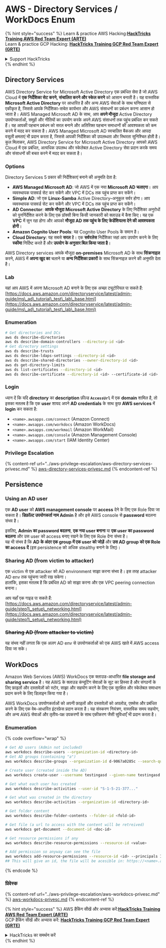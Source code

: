 # AWS - Directory Services / WorkDocs Enum

{% hint style="success" %}
Learn & practice AWS Hacking:<img src="../../../.gitbook/assets/image (1) (1).png" alt="" data-size="line">[**HackTricks Training AWS Red Team Expert (ARTE)**](https://training.hacktricks.xyz/courses/arte)<img src="../../../.gitbook/assets/image (1) (1).png" alt="" data-size="line">\
Learn & practice GCP Hacking: <img src="../../../.gitbook/assets/image (2).png" alt="" data-size="line">[**HackTricks Training GCP Red Team Expert (GRTE)**<img src="../../../.gitbook/assets/image (2).png" alt="" data-size="line">](https://training.hacktricks.xyz/courses/grte)

<details>

<summary>Support HackTricks</summary>

* Check the [**subscription plans**](https://github.com/sponsors/carlospolop)!
* **Join the** 💬 [**Discord group**](https://discord.gg/hRep4RUj7f) or the [**telegram group**](https://t.me/peass) or **follow** us on **Twitter** 🐦 [**@hacktricks\_live**](https://twitter.com/hacktricks\_live)**.**
* **Share hacking tricks by submitting PRs to the** [**HackTricks**](https://github.com/carlospolop/hacktricks) and [**HackTricks Cloud**](https://github.com/carlospolop/hacktricks-cloud) github repos.

</details>
{% endhint %}

## Directory Services

AWS Directory Service for Microsoft Active Directory एक प्रबंधित सेवा है जो AWS Cloud में **एक निर्देशिका सेट करने, संचालित करने और स्केल करने** को आसान बनाती है। यह वास्तविक **Microsoft Active Directory** पर आधारित है और अन्य AWS सेवाओं के साथ घनिष्ठता से एकीकृत है, जिससे आपके निर्देशिका-सचेत कार्यभार और AWS संसाधनों का प्रबंधन करना आसान हो जाता है। AWS Managed Microsoft AD के साथ, आप **अपने मौजूदा** Active Directory उपयोगकर्ताओं, समूहों और नीतियों का उपयोग करके अपने AWS संसाधनों तक पहुंच प्रबंधित कर सकते हैं। यह आपकी पहचान प्रबंधन को सरल बनाने और अतिरिक्त पहचान समाधानों की आवश्यकता को कम करने में मदद कर सकता है। AWS Managed Microsoft AD स्वचालित बैकअप और आपदा वसूली क्षमताएं भी प्रदान करता है, जिससे आपकी निर्देशिका की उपलब्धता और स्थिरता सुनिश्चित होती है। कुल मिलाकर, AWS Directory Service for Microsoft Active Directory आपको AWS Cloud में एक प्रबंधित, अत्यधिक उपलब्ध और स्केलेबल Active Directory सेवा प्रदान करके समय और संसाधनों की बचत करने में मदद कर सकता है।

### Options

Directory Services 5 प्रकार की निर्देशिकाएं बनाने की अनुमति देता है:

* **AWS Managed Microsoft AD**: जो AWS में एक नया **Microsoft AD चलाएगा**। आप व्यवस्थापक पासवर्ड सेट कर सकेंगे और VPC में DCs तक पहुंच प्राप्त कर सकेंगे।
* **Simple AD**: जो एक **Linux-Samba** Active Directory–अनुकूल सर्वर होगा। आप व्यवस्थापक पासवर्ड सेट कर सकेंगे और VPC में DCs तक पहुंच प्राप्त कर सकेंगे।
* **AD Connector**: **आपके मौजूदा Microsoft Active Directory** के लिए निर्देशिका अनुरोधों को पुनर्निर्देशित करने के लिए एक प्रॉक्सी बिना किसी जानकारी को क्लाउड में कैश किए। यह एक **VPC** में सुन रहा होगा और आपको **मौजूदा AD तक पहुंच के लिए क्रेडेंशियल्स देने की आवश्यकता होगी**।
* **Amazon Cognito User Pools**: यह Cognito User Pools के समान है।
* **Cloud Directory**: यह सबसे **सरल** है। एक **सर्वरलेस** निर्देशिका जहां आप उपयोग करने के लिए **स्कीमा** निर्दिष्ट करते हैं और **उपयोग के अनुसार बिल किया जाता है**।

AWS Directory services आपके मौजूदा **on-premises** Microsoft AD के साथ **सिंक्रनाइज़** करने, AWS में **अपना खुद का** चलाने या **अन्य निर्देशिका प्रकारों** के साथ सिंक्रनाइज़ करने की अनुमति देता है।

### Lab

यहां आप AWS में अपना Microsoft AD बनाने के लिए एक अच्छा ट्यूटोरियल पा सकते हैं: [https://docs.aws.amazon.com/directoryservice/latest/admin-guide/ms\_ad\_tutorial\_test\_lab\_base.html](https://docs.aws.amazon.com/directoryservice/latest/admin-guide/ms\_ad\_tutorial\_test\_lab\_base.html)

### Enumeration
```bash
# Get directories and DCs
aws ds describe-directories
aws ds describe-domain-controllers --directory-id <id>
# Get directory settings
aws ds describe-trusts
aws ds describe-ldaps-settings --directory-id <id>
aws ds describe-shared-directories --owner-directory-id <id>
aws ds get-directory-limits
aws ds list-certificates --directory-id <id>
aws ds describe-certificate --directory-id <id> --certificate-id <id>
```
### Login

ध्यान दें कि यदि **directory** का **description** फ़ील्ड **`AccessUrl`** में एक **domain** शामिल है, तो इसका मतलब है कि एक **user** शायद अपने **AD credentials** के साथ कुछ **AWS services** में **login** कर सकता है:

* `<name>.awsapps.com/connect` (Amazon Connect)
* `<name>.awsapps.com/workdocs` (Amazon WorkDocs)
* `<name>.awsapps.com/workmail` (Amazon WorkMail)
* `<name>.awsapps.com/console` (Amazon Management Console)
* `<name>.awsapps.com/start` (IAM Identity Center)

### Privilege Escalation

{% content-ref url="../aws-privilege-escalation/aws-directory-services-privesc.md" %}
[aws-directory-services-privesc.md](../aws-privilege-escalation/aws-directory-services-privesc.md)
{% endcontent-ref %}

## Persistence

### Using an AD user

एक **AD user** को **AWS management console** पर **access** देने के लिए एक Role दिया जा सकता है। **डिफ़ॉल्ट उपयोगकर्ता नाम Admin** है और इसे AWS console से **password** बदलना संभव है।

इसलिए, **Admin का password बदलना**, **एक नया user बनाना** या **एक user का password बदलना** और उस user को access बनाए रखने के लिए एक Role देना संभव है।\
यह भी संभव है कि **AD के अंदर एक group में एक user को जोड़ें** और **उस AD group को एक Role का access दें** (इस persistence को अधिक stealthy बनाने के लिए)।

### Sharing AD (from victim to attacker)

एक victim से एक attacker को AD environment साझा करना संभव है। इस तरह attacker AD env तक पहुंचना जारी रख सकेगा।\
हालांकि, इसका मतलब है कि प्रबंधित AD को साझा करना और एक VPC peering connection बनाना।

आप यहाँ एक गाइड पा सकते हैं: [https://docs.aws.amazon.com/directoryservice/latest/admin-guide/step1\_setup\_networking.html](https://docs.aws.amazon.com/directoryservice/latest/admin-guide/step1\_setup\_networking.html)

### ~~Sharing AD (from attacker to victim)~~

यह संभव नहीं लगता कि एक अलग AD env से उपयोगकर्ताओं को एक AWS खाते में AWS access दिया जा सके।

## WorkDocs

Amazon Web Services (AWS) WorkDocs एक क्लाउड-आधारित **file storage and sharing service** है। यह AWS के क्लाउड कंप्यूटिंग सेवाओं के सूट का हिस्सा है और संगठनों के लिए फ़ाइलों और दस्तावेज़ों को स्टोर, साझा और सहयोग करने के लिए एक सुरक्षित और स्केलेबल समाधान प्रदान करने के लिए डिज़ाइन किया गया है।

AWS WorkDocs उपयोगकर्ताओं को अपनी फ़ाइलों और दस्तावेज़ों को अपलोड, एक्सेस और प्रबंधित करने के लिए एक वेब-आधारित इंटरफ़ेस प्रदान करता है। यह संस्करण नियंत्रण, वास्तविक समय सहयोग, और अन्य AWS सेवाओं और तृतीय-पक्ष उपकरणों के साथ एकीकरण जैसी सुविधाएँ भी प्रदान करता है।

### Enumeration

{% code overflow="wrap" %}
```bash
# Get AD users (Admin not included)
aws workdocs describe-users --organization-id <directory-id>
# Get AD groups (containing "a")
aws workdocs describe-groups --organization-id d-9067a0285c --search-query a

# Create user (created inside the AD)
aws workdocs create-user --username testingasd --given-name testingasd --surname testingasd --password <password> --email-address name@directory.domain --organization-id <directory-id>

# Get what each user has created
aws workdocs describe-activities --user-id "S-1-5-21-377..."

# Get what was created in the directory
aws workdocs describe-activities --organization-id <directory-id>

# Get folder content
aws workdocs describe-folder-contents --folder-id <fold-id>

# Get file (a url to access with the content will be retreived)
aws workdocs get-document --document-id <doc-id>

# Get resource permissions if any
aws workdocs describe-resource-permissions --resource-id <value>

# Add permission so anyway can see the file
aws workdocs add-resource-permissions --resource-id <id> --principals Id=anonymous,Type=ANONYMOUS,Role=VIEWER
## This will give an id, the file will be acesible in: https://<name>.awsapps.com/workdocs/index.html#/share/document/<id>
```
{% endcode %}

### प्रिवेस्क

{% content-ref url="../aws-privilege-escalation/aws-workdocs-privesc.md" %}
[aws-workdocs-privesc.md](../aws-privilege-escalation/aws-workdocs-privesc.md)
{% endcontent-ref %}

{% hint style="success" %}
AWS हैकिंग सीखें और अभ्यास करें:<img src="../../../.gitbook/assets/image (1) (1).png" alt="" data-size="line">[**HackTricks Training AWS Red Team Expert (ARTE)**](https://training.hacktricks.xyz/courses/arte)<img src="../../../.gitbook/assets/image (1) (1).png" alt="" data-size="line">\
GCP हैकिंग सीखें और अभ्यास करें: <img src="../../../.gitbook/assets/image (2).png" alt="" data-size="line">[**HackTricks Training GCP Red Team Expert (GRTE)**<img src="../../../.gitbook/assets/image (2).png" alt="" data-size="line">](https://training.hacktricks.xyz/courses/grte)

<details>

<summary>HackTricks का समर्थन करें</summary>

* [**सदस्यता योजनाएँ**](https://github.com/sponsors/carlospolop) देखें!
* **हमारे** 💬 [**Discord समूह**](https://discord.gg/hRep4RUj7f) या [**टेलीग्राम समूह**](https://t.me/peass) में शामिल हों या **हमें** **Twitter** 🐦 [**@hacktricks\_live**](https://twitter.com/hacktricks\_live)** पर फॉलो करें।**
* **हैकिंग ट्रिक्स साझा करें और** [**HackTricks**](https://github.com/carlospolop/hacktricks) और [**HackTricks Cloud**](https://github.com/carlospolop/hacktricks-cloud) गिटहब रिपोजिटरी में PR सबमिट करें।

</details>
{% endhint %}
